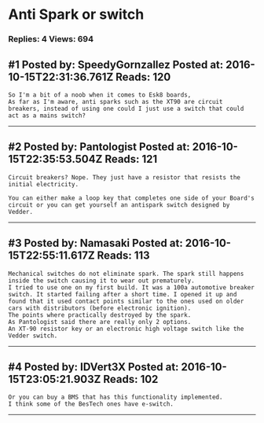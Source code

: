 # Anti Spark or switch

### Replies: 4 Views: 694

## \#1 Posted by: SpeedyGornzallez Posted at: 2016-10-15T22:31:36.761Z Reads: 120

```
So I'm a bit of a noob when it comes to Esk8 boards,
As far as I'm aware, anti sparks such as the XT90 are circuit breakers, instead of using one could I just use a switch that could act as a mains switch?
```

---
## \#2 Posted by: Pantologist Posted at: 2016-10-15T22:35:53.504Z Reads: 121

```
Circuit breakers? Nope. They just have a resistor that resists the initial electricity.

You can either make a loop key that completes one side of your Board's circuit or you can get yourself an antispark switch designed by Vedder.
```

---
## \#3 Posted by: Namasaki Posted at: 2016-10-15T22:55:11.617Z Reads: 113

```
Mechanical switches do not eliminate spark. The spark still happens inside the switch causing it to wear out prematurely.
I tried to use one on my first build. It was a 100a automotive breaker switch. It started failing after a short time. I opened it up and found that it used contact points similar to the ones used on older cars with distributors (before electronic ignition).
The points where practically destroyed by the spark.
As Pantologist said there are really only 2 options.
An XT-90 resistor key or an electronic high voltage switch like the Vedder switch.
```

---
## \#4 Posted by: IDVert3X Posted at: 2016-10-15T23:05:21.903Z Reads: 102

```
Or you can buy a BMS that has this functionality implemented.
I think some of the BesTech ones have e-switch.
```

---
